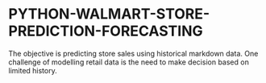 # PYTHON-WALMART-STORE-PREDICTION-FORECASTING
The objective is predicting store sales using historical markdown data. One challenge of modelling retail data is the need to make decision based on limited history.
